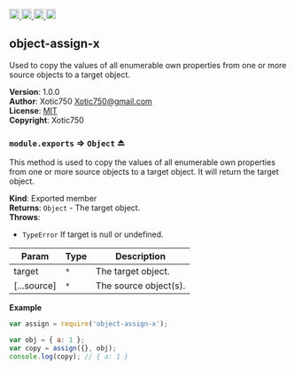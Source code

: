 <a href="https://travis-ci.org/Xotic750/object-assign-x"
   title="Travis status">
<img
   src="https://travis-ci.org/Xotic750/object-assign-x.svg?branch=master"
   alt="Travis status" height="18"/>
</a>
<a href="https://david-dm.org/Xotic750/object-assign-x"
   title="Dependency status">
<img src="https://david-dm.org/Xotic750/object-assign-x.svg"
   alt="Dependency status" height="18"/>
</a>
<a href="https://david-dm.org/Xotic750/object-assign-x#info=devDependencies"
   title="devDependency status">
<img src="https://david-dm.org/Xotic750/object-assign-x/dev-status.svg"
   alt="devDependency status" height="18"/>
</a>
<a href="https://badge.fury.io/js/object-assign-x" title="npm version">
<img src="https://badge.fury.io/js/object-assign-x.svg"
   alt="npm version" height="18"/>
</a>
<a name="module_object-assign-x"></a>

## object-assign-x
Used to copy the values of all enumerable own properties from one or more source objects to a target object.

**Version**: 1.0.0  
**Author**: Xotic750 <Xotic750@gmail.com>  
**License**: [MIT](&lt;https://opensource.org/licenses/MIT&gt;)  
**Copyright**: Xotic750  
<a name="exp_module_object-assign-x--module.exports"></a>

### `module.exports` ⇒ <code>Object</code> ⏏
This method is used to copy the values of all enumerable own properties from
one or more source objects to a target object. It will return the target object.

**Kind**: Exported member  
**Returns**: <code>Object</code> - The target object.  
**Throws**:

- <code>TypeError</code> If target is null or undefined.


| Param | Type | Description |
| --- | --- | --- |
| target | <code>\*</code> | The target object. |
| [...source] | <code>\*</code> | The source object(s). |

**Example**  
```js
var assign = require('object-assign-x');

var obj = { a: 1 };
var copy = assign({}, obj);
console.log(copy); // { a: 1 }
```
